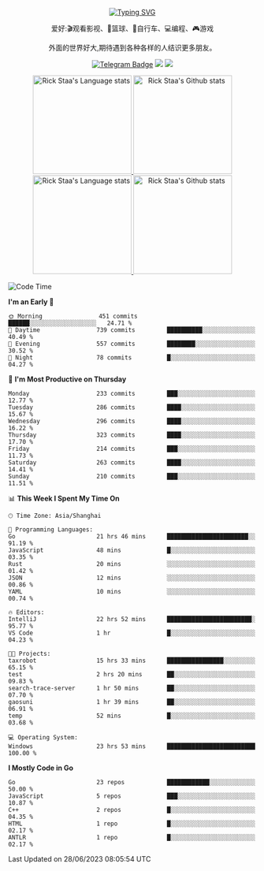 <div align="center"> 

[![Typing SVG](https://readme-typing-svg.herokuapp.com?size=25&duration=2500&color=eeeeee&vCenter=true&width=200&height=40&lines=Hi+there+%F0%9F%91%8B%F0%9F%8F%BB;I'm+DanBai)](https://git.io/typing-svg)

爱好:🎬观看影视、🏀篮球、🚴自行车、💻编程、🎮游戏

外面的世界好大,期待遇到各种各样的人结识更多朋友。

[![Telegram Badge](https://img.shields.io/badge/-Telegram-blue?style=flat&logo=Telegram&logoColor=white)](https://t.me/danbai9420) 
[![](https://img.shields.io/badge/-Blog-brightgreen?style=flat&logo=Blogger&logoColor=white)](https://p00q.cn)
[![](https://img.shields.io/badge/-Email-red?style=flat&logo=Mail.Ru&logoColor=white)](mailto:danbai@88.com)
</div>

<!-- Light Mode -->
<div align="center"> 
<a href="https://github.com/anuraghazra/github-readme-stats#gh-light-mode-only">
<img height=200 src="https://github-readme-stats.vercel.app/api/top-langs/?username=danbai225&layout=compact&langs_count=10&hide_border=1&role=OWNER,COLLABORATOR#gh-light-mode-only" alt="Rick Staa's Language stats" />
</a>
<a href="https://github.com/anuraghazra/github-readme-stats#gh-light-mode-only">
<img height=200 src="https://github-readme-stats.vercel.app/api?username=danbai225&show_icons=true&count_private=true&line_height=28&hide_border=1&include_all_commits=true&card_width=450&role=OWNER,COLLABORATOR&exclude_repo=github-readme-stats#gh-light-mode-only" alt="Rick Staa's Github stats" />
</a>
</div>

<!-- Dark Mode -->
<div align="center"> 
<a href="https://github.com/anuraghazra/github-readme-stats#gh-dark-mode-only">
<img height=200 src="https://github-readme-stats.vercel.app/api/top-langs/?username=danbai225&layout=compact&langs_count=10&hide_border=1&role=OWNER,COLLABORATOR&theme=github_dark#gh-dark-mode-only" alt="Rick Staa's Language stats" />
</a>
<a href="https://github.com/anuraghazra/github-readme-stats#gh-dark-mode-only">
<img height=200 src="https://github-readme-stats.vercel.app/api?username=danbai225&show_icons=true&count_private=true&line_height=28&hide_border=1&include_all_commits=true&card_width=450&role=OWNER,COLLABORATOR&exclude_repo=github-readme-stats&theme=github_dark#gh-dark-mode-only" alt="Rick Staa's Github stats" />
</a>
</div>

<!--START_SECTION:waka-->
![Code Time](http://img.shields.io/badge/Code%20Time-501%20hrs%2043%20mins-blue)

**I'm an Early 🐤** 

```text
🌞 Morning                451 commits         ██████░░░░░░░░░░░░░░░░░░░   24.71 % 
🌆 Daytime                739 commits         ██████████░░░░░░░░░░░░░░░   40.49 % 
🌃 Evening                557 commits         ████████░░░░░░░░░░░░░░░░░   30.52 % 
🌙 Night                  78 commits          █░░░░░░░░░░░░░░░░░░░░░░░░   04.27 % 
```
📅 **I'm Most Productive on Thursday** 

```text
Monday                   233 commits         ███░░░░░░░░░░░░░░░░░░░░░░   12.77 % 
Tuesday                  286 commits         ████░░░░░░░░░░░░░░░░░░░░░   15.67 % 
Wednesday                296 commits         ████░░░░░░░░░░░░░░░░░░░░░   16.22 % 
Thursday                 323 commits         ████░░░░░░░░░░░░░░░░░░░░░   17.70 % 
Friday                   214 commits         ███░░░░░░░░░░░░░░░░░░░░░░   11.73 % 
Saturday                 263 commits         ████░░░░░░░░░░░░░░░░░░░░░   14.41 % 
Sunday                   210 commits         ███░░░░░░░░░░░░░░░░░░░░░░   11.51 % 
```


📊 **This Week I Spent My Time On** 

```text
🕑︎ Time Zone: Asia/Shanghai

💬 Programming Languages: 
Go                       21 hrs 46 mins      ███████████████████████░░   91.19 % 
JavaScript               48 mins             █░░░░░░░░░░░░░░░░░░░░░░░░   03.35 % 
Rust                     20 mins             ░░░░░░░░░░░░░░░░░░░░░░░░░   01.42 % 
JSON                     12 mins             ░░░░░░░░░░░░░░░░░░░░░░░░░   00.86 % 
YAML                     10 mins             ░░░░░░░░░░░░░░░░░░░░░░░░░   00.74 % 

🔥 Editors: 
IntelliJ                 22 hrs 52 mins      ████████████████████████░   95.77 % 
VS Code                  1 hr                █░░░░░░░░░░░░░░░░░░░░░░░░   04.23 % 

🐱‍💻 Projects: 
taxrobot                 15 hrs 33 mins      ████████████████░░░░░░░░░   65.15 % 
test                     2 hrs 20 mins       ██░░░░░░░░░░░░░░░░░░░░░░░   09.83 % 
search-trace-server      1 hr 50 mins        ██░░░░░░░░░░░░░░░░░░░░░░░   07.70 % 
gaosuni                  1 hr 39 mins        ██░░░░░░░░░░░░░░░░░░░░░░░   06.91 % 
temp                     52 mins             █░░░░░░░░░░░░░░░░░░░░░░░░   03.68 % 

💻 Operating System: 
Windows                  23 hrs 53 mins      █████████████████████████   100.00 % 
```

**I Mostly Code in Go** 

```text
Go                       23 repos            ████████████░░░░░░░░░░░░░   50.00 % 
JavaScript               5 repos             ███░░░░░░░░░░░░░░░░░░░░░░   10.87 % 
C++                      2 repos             █░░░░░░░░░░░░░░░░░░░░░░░░   04.35 % 
HTML                     1 repo              █░░░░░░░░░░░░░░░░░░░░░░░░   02.17 % 
ANTLR                    1 repo              █░░░░░░░░░░░░░░░░░░░░░░░░   02.17 % 
```




 Last Updated on 28/06/2023 08:05:54 UTC
<!--END_SECTION:waka-->
